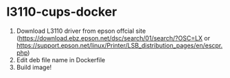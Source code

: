 # l3110-cups-docker

1. Download L3110 driver from epson offcial site (https://download.ebz.epson.net/dsc/search/01/search/?OSC=LX or https://support.epson.net/linux/Printer/LSB_distribution_pages/en/escpr.php)
2. Edit deb file name in Dockerfile
3. Build image!

